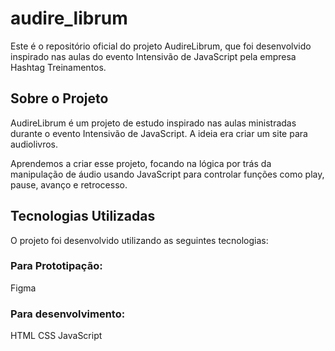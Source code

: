 # audire_librum
Este é o repositório oficial do projeto AudireLibrum, que foi desenvolvido inspirado nas aulas do evento Intensivão de JavaScript pela empresa Hashtag Treinamentos.

## Sobre o Projeto
AudireLibrum é um projeto de estudo inspirado nas aulas ministradas durante o evento Intensivão de JavaScript. A ideia era criar um site para audiolivros.

Aprendemos a criar esse projeto, focando na lógica por trás da manipulação de áudio usando JavaScript para controlar funções como play, pause, avanço e retrocesso.

## Tecnologias Utilizadas
O projeto foi desenvolvido utilizando as seguintes tecnologias:

### Para Prototipação:
Figma

### Para desenvolvimento:
HTML
CSS
JavaScript

